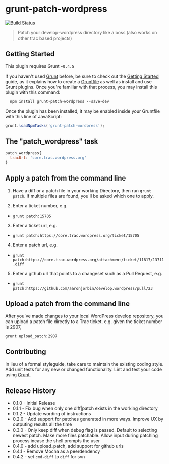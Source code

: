 # grunt-patch-wordpress

[![Build Status](https://travis-ci.org/wordpress/grunt-patch-wordpress.png?branch=master)](https://travis-ci.org/wordpress/grunt-patch-wordpress)

> Patch your develop-wordpress directory like a boss (also works on other trac based projects)

## Getting Started
This plugin requires Grunt `~0.4.5`

If you haven't used [Grunt](http://gruntjs.com/) before, be sure to check out the [Getting Started](http://gruntjs.com/getting-started) guide, as it explains how to create a [Gruntfile](http://gruntjs.com/sample-gruntfile) as well as install and use Grunt plugins. Once you're familiar with that process, you may install this plugin with this command:

```shell
  npm install grunt-patch-wordpress --save-dev
```

Once the plugin has been installed, it may be enabled inside your Gruntfile with this line of JavaScript:

```js
grunt.loadNpmTasks('grunt-patch-wordpress');
```

## The "patch_wordpress" task
```js
patch_wordpress{
  tracUrl: 'core.trac.wordpress.org'
}
```

## Apply a patch from the command line

1. Have a diff or a patch file in your working Directory, then run ```grunt patch```.
If multiple files are found, you'll be asked which one to apply.

2. Enter a ticket number, e.g.
  * `grunt patch:15705`

3. Enter a ticket url, e.g.
  * `grunt patch:https://core.trac.wordpress.org/ticket/15705`

4. Enter a patch url, e.g.
  * `grunt patch:https://core.trac.wordpress.org/attachment/ticket/11817/13711.diff`

5. Enter a github url that points to a changeset such as a Pull Request, e.g.
  * `grunt patch:https://github.com/aaronjorbin/develop.wordpress/pull/23`

## Upload a patch from the command line

After you've made changes to your local WordPress develop repository, you can upload a patch file directly to a Trac ticket. e.g. given the ticket number is 2907,

```bash
grunt upload_patch:2907
```

## Contributing
In lieu of a formal styleguide, take care to maintain the existing coding style. Add unit tests for any new or changed functionality. Lint and test your code using [Grunt](http://gruntjs.com/).

## Release History

- 0.1.0 - Initial Release
- 0.1.1 - Fix bug when only one diff|patch exists in the working directory
- 0.1.2 - Update wording of instructions
- 0.2.0 - Add support for patches generated in more ways. Improve UX by outputing results all the time
- 0.3.0 - Only keep diff when debug flag is passed. Default to selecting newest patch. Make more files patchable. Allow input during patching process incase the shell prompts the user
- 0.4.0 - add upload_patch, add support for github urls
- 0.4.1 - Remove Mocha as a peerdendency
- 0.4.2 - set `cmd-diff` to `diff` for svn
